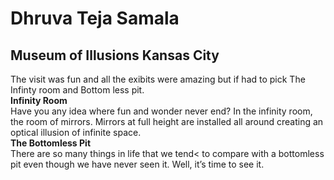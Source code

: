 # Dhruva Teja Samala
## Museum of Illusions Kansas City
The visit was fun and all the exibits were amazing but if had to pick The Infinty room and Bottom less pit.<br>
**Infinity Room**<br>
Have you any idea where fun and wonder never
end? In the infinity room, the room of mirrors. Mirrors at full height are installed all around creating an optical illusion of infinite space.<br>
**The Bottomless Pit**<br>
There are so many things in life that we tend< to compare with a bottomless pit even though we have never seen it. Well, it’s time to see it.